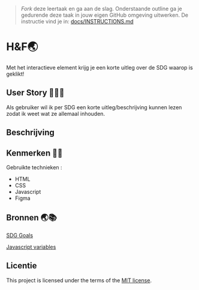> _Fork_ deze leertaak en ga aan de slag. 
Onderstaande outline ga je gedurende deze taak in jouw eigen GitHub omgeving uitwerken. 
De instructie vind je in: [docs/INSTRUCTIONS.md](docs/INSTRUCTIONS.md)

# H&F🌏
<!-- Geef je project een titel en schrijf in één zin wat het is -->
Met het interactieve element krijg je een korte uitleg over de SDG waarop is geklikt! 

## User Story 🙇🏻‍♂️
<!-- Schrijf de user story waar je aan hebt gewerkt  -->
Als gebruiker wil ik per SDG een korte uitleg/beschrijving kunnen lezen zodat ik weet wat ze allemaal inhouden.

## Beschrijving 
<!-- In de Beschrijving staat hoe je project er uit ziet, hoe het werkt en wat je er mee kan. -->
<!-- Voeg een mooie poster visual toe 📸 -->
<!-- Voeg een link toe naar Github Pages 🌐-->


## Kenmerken 🏌🏻
<!-- Bij Kenmerken staat welke technieken zijn gebruikt en hoe. Wat is de HTML structuur? Wat zijn de belangrijkste dingen in CSS? Wat is er met JS gedaan en hoe? -->
Gebruikte technieken :

* HTML
* CSS
* Javascript
* Figma

## Bronnen 🌏📚

[SDG Goals](https://sdgs.un.org/goals) 

[Javascript variables](https://javascript.info/variables)

## Licentie

This project is licensed under the terms of the [MIT license](./LICENSE).

